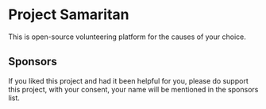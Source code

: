 # Project Samaritan

This is open-source volunteering platform for the causes of your choice.

## Sponsors

If you liked this project and had it been helpful for you, please do support this project, with your consent, your name will be mentioned in the sponsors list.